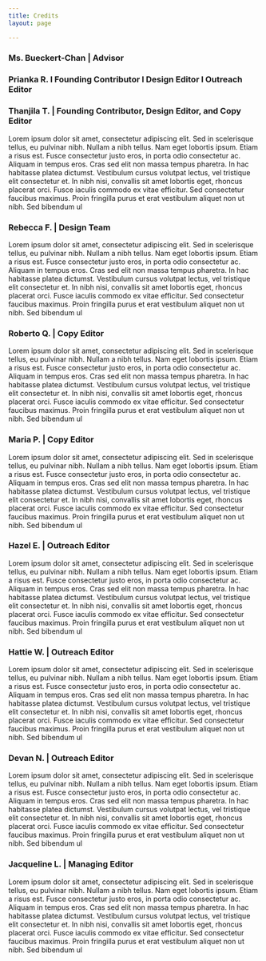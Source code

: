 ```yaml
---
title: Credits
layout: page

---
```

### Ms. Bueckert-Chan | Advisor

### Prianka R. l Founding Contributor l Design Editor l Outreach Editor

### Thanjila T. | Founding Contributor, Design Editor, and Copy Editor

Lorem ipsum dolor sit amet, consectetur adipiscing elit. Sed in scelerisque tellus, eu pulvinar nibh. Nullam a nibh tellus. Nam eget lobortis ipsum. Etiam a risus est. Fusce consectetur justo eros, in porta odio consectetur ac. Aliquam in tempus eros. Cras sed elit non massa tempus pharetra. In hac habitasse platea dictumst. Vestibulum cursus volutpat lectus, vel tristique elit consectetur et. In nibh nisi, convallis sit amet lobortis eget, rhoncus placerat orci. Fusce iaculis commodo ex vitae efficitur. Sed consectetur faucibus maximus. Proin fringilla purus et erat vestibulum aliquet non ut nibh. Sed bibendum ul

### Rebecca F. | Design Team

Lorem ipsum dolor sit amet, consectetur adipiscing elit. Sed in scelerisque tellus, eu pulvinar nibh. Nullam a nibh tellus. Nam eget lobortis ipsum. Etiam a risus est. Fusce consectetur justo eros, in porta odio consectetur ac. Aliquam in tempus eros. Cras sed elit non massa tempus pharetra. In hac habitasse platea dictumst. Vestibulum cursus volutpat lectus, vel tristique elit consectetur et. In nibh nisi, convallis sit amet lobortis eget, rhoncus placerat orci. Fusce iaculis commodo ex vitae efficitur. Sed consectetur faucibus maximus. Proin fringilla purus et erat vestibulum aliquet non ut nibh. Sed bibendum ul

### Roberto Q. | Copy Editor

Lorem ipsum dolor sit amet, consectetur adipiscing elit. Sed in scelerisque tellus, eu pulvinar nibh. Nullam a nibh tellus. Nam eget lobortis ipsum. Etiam a risus est. Fusce consectetur justo eros, in porta odio consectetur ac. Aliquam in tempus eros. Cras sed elit non massa tempus pharetra. In hac habitasse platea dictumst. Vestibulum cursus volutpat lectus, vel tristique elit consectetur et. In nibh nisi, convallis sit amet lobortis eget, rhoncus placerat orci. Fusce iaculis commodo ex vitae efficitur. Sed consectetur faucibus maximus. Proin fringilla purus et erat vestibulum aliquet non ut nibh. Sed bibendum ul

### Maria P. | Copy Editor

Lorem ipsum dolor sit amet, consectetur adipiscing elit. Sed in scelerisque tellus, eu pulvinar nibh. Nullam a nibh tellus. Nam eget lobortis ipsum. Etiam a risus est. Fusce consectetur justo eros, in porta odio consectetur ac. Aliquam in tempus eros. Cras sed elit non massa tempus pharetra. In hac habitasse platea dictumst. Vestibulum cursus volutpat lectus, vel tristique elit consectetur et. In nibh nisi, convallis sit amet lobortis eget, rhoncus placerat orci. Fusce iaculis commodo ex vitae efficitur. Sed consectetur faucibus maximus. Proin fringilla purus et erat vestibulum aliquet non ut nibh. Sed bibendum ul

### Hazel E. | Outreach Editor

Lorem ipsum dolor sit amet, consectetur adipiscing elit. Sed in scelerisque tellus, eu pulvinar nibh. Nullam a nibh tellus. Nam eget lobortis ipsum. Etiam a risus est. Fusce consectetur justo eros, in porta odio consectetur ac. Aliquam in tempus eros. Cras sed elit non massa tempus pharetra. In hac habitasse platea dictumst. Vestibulum cursus volutpat lectus, vel tristique elit consectetur et. In nibh nisi, convallis sit amet lobortis eget, rhoncus placerat orci. Fusce iaculis commodo ex vitae efficitur. Sed consectetur faucibus maximus. Proin fringilla purus et erat vestibulum aliquet non ut nibh. Sed bibendum ul

### Hattie W. | Outreach Editor

Lorem ipsum dolor sit amet, consectetur adipiscing elit. Sed in scelerisque tellus, eu pulvinar nibh. Nullam a nibh tellus. Nam eget lobortis ipsum. Etiam a risus est. Fusce consectetur justo eros, in porta odio consectetur ac. Aliquam in tempus eros. Cras sed elit non massa tempus pharetra. In hac habitasse platea dictumst. Vestibulum cursus volutpat lectus, vel tristique elit consectetur et. In nibh nisi, convallis sit amet lobortis eget, rhoncus placerat orci. Fusce iaculis commodo ex vitae efficitur. Sed consectetur faucibus maximus. Proin fringilla purus et erat vestibulum aliquet non ut nibh. Sed bibendum ul

### Devan N. | Outreach Editor

Lorem ipsum dolor sit amet, consectetur adipiscing elit. Sed in scelerisque tellus, eu pulvinar nibh. Nullam a nibh tellus. Nam eget lobortis ipsum. Etiam a risus est. Fusce consectetur justo eros, in porta odio consectetur ac. Aliquam in tempus eros. Cras sed elit non massa tempus pharetra. In hac habitasse platea dictumst. Vestibulum cursus volutpat lectus, vel tristique elit consectetur et. In nibh nisi, convallis sit amet lobortis eget, rhoncus placerat orci. Fusce iaculis commodo ex vitae efficitur. Sed consectetur faucibus maximus. Proin fringilla purus et erat vestibulum aliquet non ut nibh. Sed bibendum ul

### Jacqueline L. | Managing Editor

Lorem ipsum dolor sit amet, consectetur adipiscing elit. Sed in scelerisque tellus, eu pulvinar nibh. Nullam a nibh tellus. Nam eget lobortis ipsum. Etiam a risus est. Fusce consectetur justo eros, in porta odio consectetur ac. Aliquam in tempus eros. Cras sed elit non massa tempus pharetra. In hac habitasse platea dictumst. Vestibulum cursus volutpat lectus, vel tristique elit consectetur et. In nibh nisi, convallis sit amet lobortis eget, rhoncus placerat orci. Fusce iaculis commodo ex vitae efficitur. Sed consectetur faucibus maximus. Proin fringilla purus et erat vestibulum aliquet non ut nibh. Sed bibendum ul